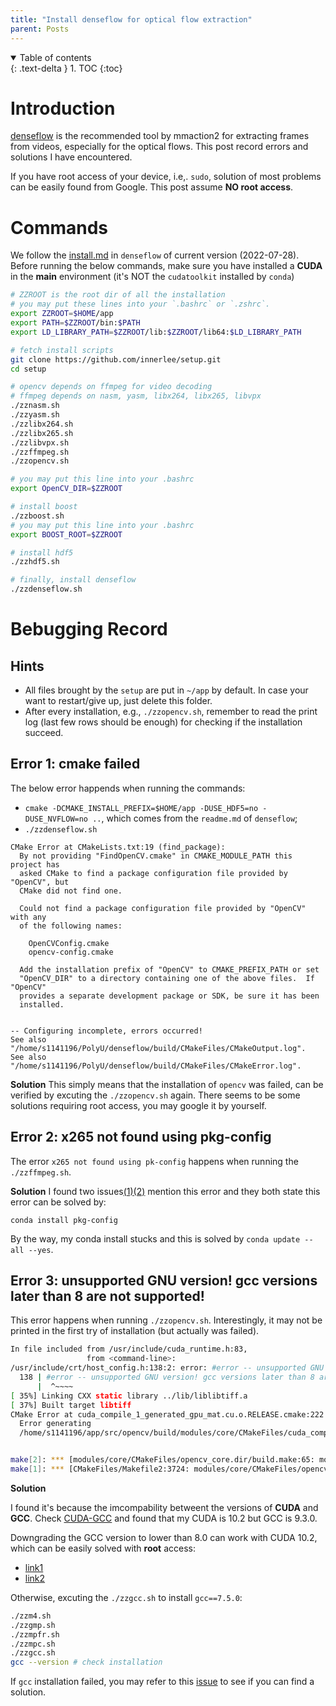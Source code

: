 ```yaml
---
title: "Install denseflow for optical flow extraction"
parent: Posts
---
```

<details open markdown="block">
  <summary>
    Table of contents
  </summary>
  {: .text-delta }
1. TOC
{:toc}
</details>

# Introduction
[denseflow](https://github.com/open-mmlab/denseflow) is the recommended tool by mmaction2 for extracting frames from videos, especially for the optical flows. This post record errors and solutions I have encountered.

If you have root access of your device, i.e,. `sudo`, solution of most problems can be easily found from Google. This post assume **NO root access**.

# Commands
We follow the [install.md](https://github.com/open-mmlab/denseflow/blob/master/INSTALL.md) in `denseflow` of current version (2022-07-28).
Before running the below commands, make sure you have installed a **CUDA** in the **main** environment (it's NOT the `cudatoolkit` installed by `conda`)
```bash
# ZZROOT is the root dir of all the installation
# you may put these lines into your `.bashrc` or `.zshrc`.
export ZZROOT=$HOME/app
export PATH=$ZZROOT/bin:$PATH
export LD_LIBRARY_PATH=$ZZROOT/lib:$ZZROOT/lib64:$LD_LIBRARY_PATH

# fetch install scripts
git clone https://github.com/innerlee/setup.git
cd setup

# opencv depends on ffmpeg for video decoding
# ffmpeg depends on nasm, yasm, libx264, libx265, libvpx
./zznasm.sh
./zzyasm.sh
./zzlibx264.sh
./zzlibx265.sh
./zzlibvpx.sh
./zzffmpeg.sh
./zzopencv.sh

# you may put this line into your .bashrc
export OpenCV_DIR=$ZZROOT

# install boost
./zzboost.sh
# you may put this line into your .bashrc
export BOOST_ROOT=$ZZROOT

# install hdf5
./zzhdf5.sh

# finally, install denseflow
./zzdenseflow.sh
```

# Bebugging Record
## Hints
- All files brought by the `setup` are put in `~/app` by default. In case your want to restart/give up, just delete this folder.
- After every installation, e.g., `./zzopencv.sh`, remember to read the print log (last few rows should be enough) for checking if the installation succeed.


## Error 1: cmake failed
The below error happends when running the commands:

- `cmake -DCMAKE_INSTALL_PREFIX=$HOME/app -DUSE_HDF5=no -DUSE_NVFLOW=no ..`, which comes from the `readme.md` of `denseflow`;
- `./zzdenseflow.sh`
```shell
CMake Error at CMakeLists.txt:19 (find_package):
  By not providing "FindOpenCV.cmake" in CMAKE_MODULE_PATH this project has
  asked CMake to find a package configuration file provided by "OpenCV", but
  CMake did not find one.

  Could not find a package configuration file provided by "OpenCV" with any
  of the following names:

    OpenCVConfig.cmake
    opencv-config.cmake

  Add the installation prefix of "OpenCV" to CMAKE_PREFIX_PATH or set
  "OpenCV_DIR" to a directory containing one of the above files.  If "OpenCV"
  provides a separate development package or SDK, be sure it has been
  installed.


-- Configuring incomplete, errors occurred!
See also "/home/s1141196/PolyU/denseflow/build/CMakeFiles/CMakeOutput.log".
See also "/home/s1141196/PolyU/denseflow/build/CMakeFiles/CMakeError.log".
```

**Solution**
This simply means that the installation of `opencv` was failed, can be verified by excuting the `./zzopencv.sh` again. There seems to be some solutions requiring root access, you may google it by yourself.

## Error 2: x265 not found using pkg-config
The error `x265 not found using pk-config` happens when running the `./zzffmpeg.sh`.

**Solution**
I found two issues[(1)](https://github.com/innerlee/setup/issues/12#issuecomment-686974585)[(2)](https://github.com/innerlee/setup/issues/42) mention this error and they both state this error can be solved by:
```
conda install pkg-config
```
By the way, my conda install stucks and this is solved by `conda update --all --yes`.

## Error 3: unsupported GNU version! gcc versions later than 8 are not supported!
This error happens when running `./zzopencv.sh`. Interestingly, it may not be printed in the first try of installation (but actually was failed).

```bash
In file included from /usr/include/cuda_runtime.h:83,
                 from <command-line>:
/usr/include/crt/host_config.h:138:2: error: #error -- unsupported GNU version! gcc versions later than 8 are not supported!
  138 | #error -- unsupported GNU version! gcc versions later than 8 are not supported!
      |  ^~~~~
[ 35%] Linking CXX static library ../lib/liblibtiff.a
[ 37%] Built target libtiff
CMake Error at cuda_compile_1_generated_gpu_mat.cu.o.RELEASE.cmake:222 (message):
  Error generating
  /home/s1141196/app/src/opencv/build/modules/core/CMakeFiles/cuda_compile_1.dir/src/cuda/./cuda_compile_1_generated_gpu_mat.cu.o


make[2]: *** [modules/core/CMakeFiles/opencv_core.dir/build.make:65: modules/core/CMakeFiles/cuda_compile_1.dir/src/cuda/cuda_compile_1_generated_gpu_mat.cu.o] Error 1
make[1]: *** [CMakeFiles/Makefile2:3724: modules/core/CMakeFiles/opencv_core.dir/all] Error 2
```

**Solution**

I found it's because the imcompability betweent the versions of **CUDA** and **GCC**. Check [CUDA-GCC](https://stackoverflow.com/questions/6622454/cuda-incompatible-with-my-gcc-version/46380601#46380601) and found that my CUDA is 10.2 but GCC is 9.3.0.

Downgrading the GCC version to lower than 8.0 can work with CUDA 10.2, which can be easily solved with **root** access:
- [link1](https://github.com/espressomd/espresso/issues/3654)
- [link2](https://stackoverflow.com/questions/65605972/cmake-unsupported-gnu-version-gcc-versions-later-than-8-are-not-supported)

Otherwise, excuting the `./zzgcc.sh` to install `gcc==7.5.0`:
```bash
./zzm4.sh
./zzgmp.sh
./zzmpfr.sh
./zzmpc.sh
./zzgcc.sh
gcc --version # check installation
```
If `gcc` installation failed, you may refer to this [issue](https://github.com/innerlee/setup/issues/44) to see if you can find a solution.

